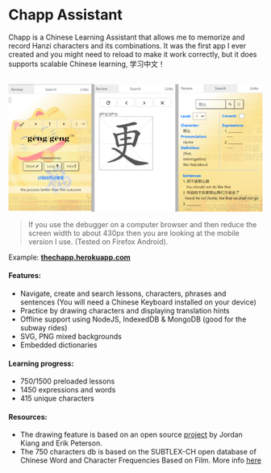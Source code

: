 # Chapp Assistant

Chapp is a Chinese Learning Assistant that allows me to memorize and record Hanzi characters and its combinations. It was the first app I ever created and you might need to reload to make it work correctly, but it does supports scalable Chinese learning, 学习中文！


&nbsp;&nbsp;&nbsp;&nbsp;&nbsp;&nbsp;&nbsp;&nbsp;![](/client/public/images/snapshot4.png)
> If you use the debugger on a computer browser and then reduce the screen width to about 430px then you are looking at the mobile version I use. (Tested on Firefox Android). 

Example: **[thechapp.herokuapp.com](https://thechapp.herokuapp.com)**


#### Features:
- Navigate, create and search lessons, characters, phrases and sentences (You will need a Chinese Keyboard installed on your device)
- Practice by drawing characters and displaying translation hints
- Offline support using NodeJS, IndexedDB & MongoDB (good for the subway rides)
- SVG, PNG mixed backgrounds
- Embedded dictionaries

####  Learning progress:
- 750/1500 preloaded lessons
- 1450 expressions and words
- 415 unique characters 

#### Resources:
- The drawing feature is based on an open source [project](http://www.kiang.org/jordan/software/hanzilookup/) by Jordan Kiang and  Erik Peterson.
- The 750 characters db is based on the SUBTLEX-CH open database of Chinese Word and Character Frequencies Based on Film. More info [here](http://crr.ugent.be/programs-data/subtitle-frequencies/subtlex-ch)

